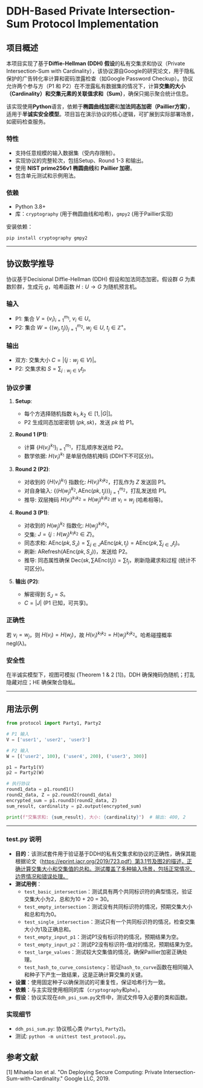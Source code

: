 # DDH-Based Private Intersection-Sum Protocol Implementation

## 项目概述

本项目实现了基于**Diffie-Hellman (DDH) 假设**的私有交集求和协议（Private Intersection-Sum with Cardinality），该协议源自Google的研究论文，用于隐私保护的广告转化率计算和密码泄露检查（如Google Password Checkup）。协议允许两个参与方（P1 和 P2）在不泄露私有数据集的情况下，计算**交集的大小（Cardinality）**和**交集元素的关联值求和（Sum）**，确保只揭示聚合统计信息。

该实现使用**Python**语言，依赖于**椭圆曲线加密**和**加法同态加密（Paillier方案）**，适用于**半诚实安全模型**。项目旨在演示协议的核心逻辑，可扩展到实际部署场景，如密码检查服务。

### 特性
- 支持任意规模的输入数据集（受内存限制）。
- 实现协议的完整轮次，包括Setup、Round 1-3 和输出。
- 使用 **NIST prime256v1 椭圆曲线**和 **Paillier 加密**。
- 包含单元测试和示例用法。

### 依赖
- Python 3.8+
- 库：`cryptography` (用于椭圆曲线和哈希)，`gmpy2` (用于Paillier实现)

安装依赖：
```
pip install cryptography gmpy2
```

---

## 协议数学推导

协议基于Decisional Diffie-Hellman (DDH) 假设和加法同态加密。假设群 $G$ 为素数阶群，生成元 $g$，哈希函数 $H: U \to G$ 为随机预言机。

### 输入
- P1: 集合 $V = \{v_i\}_{i=1}^{m_1}$, $v_i \in U$。
- P2: 集合 $W = \{(w_j, t_j)\}_{j=1}^{m_2}$, $w_j \in U$, $t_j \in \mathbb{Z}^+$。

### 输出
- 双方: 交集大小 $C = |\{j : w_j \in V\}|$。
- P2: 交集求和 $S = \sum_{j: w_j \in V} t_j$。

### 协议步骤

1.  **Setup**:
    - 每个方选择随机指数 $k_1, k_2 \in [1, |G|]$。
    - P2 生成同态加密密钥 $(pk, sk)$，发送 $pk$ 给 P1。

2.  **Round 1 (P1)**:
    - 计算 $\{H(v_i)^{k_1}\}_{i=1}^{m_1}$，打乱顺序发送给 P2。
    - 数学依据: $H(v_i)^{k_1}$ 是单层伪随机掩码 (DDH下不可区分)。

3.  **Round 2 (P2)**:
    - 对收到的 $\{H(v_i)^{k_1}\}$ 指数化: $H(v_i)^{k_1 k_2}$，打乱作为 $Z$ 发送回 P1。
    - 对自身输入: $\{(H(w_j)^{k_2}, \text{AEnc}(pk, t_j))\}_{j=1}^{m_2}$，打乱发送给 P1。
    - 推导: 双层掩码 $H(v_i)^{k_1 k_2} = H(w_j)^{k_1 k_2}$ iff $v_i = w_j$ (哈希相等)。

4.  **Round 3 (P1)**:
    - 对收到的 $H(w_j)^{k_2}$ 指数化: $H(w_j)^{k_1 k_2}$。
    - 交集: $J = \{j : H(w_j)^{k_1 k_2} \in Z\}$。
    - 同态求和: $\text{AEnc}(pk, S_J) = \sum_{j \in J} \text{AEnc}(pk, t_j) = \text{AEnc}(pk, \sum_{j \in J} t_j)$。
    - 刷新: $\text{ARefresh}(\text{AEnc}(pk, S_J))$，发送给 P2。
    - 推导: 同态属性确保 $\text{Dec}(sk, \sum \text{AEnc}(t_j)) = \sum t_j$，刷新隐藏求和过程 (统计不可区分)。

5.  **输出 (P2)**:
    - 解密得到 $S_J = S$。
    - $C = |J|$ (P1 已知，可共享)。

### 正确性
若 $v_i = w_j$，则 $H(v_i) = H(w_j)$，故 $H(v_i)^{k_1 k_2} = H(w_j)^{k_1 k_2}$。哈希碰撞概率 negl(λ)。

### 安全性
在半诚实模型下，视图可模拟 (Theorem 1 & 2 [1])。DDH 确保掩码伪随机；打乱隐藏对应；HE 确保聚合隐私。

---

## 用法示例

```python
from protocol import Party1, Party2

# P1 输入
V = ['user1', 'user2', 'user3']

# P2 输入
W = [('user2', 100), ('user4', 200), ('user3', 300)]

p1 = Party1(V)
p2 = Party2(W)

# 执行协议
round1_data = p1.round1()
round2_data, Z = p2.round2(round1_data)
encrypted_sum = p1.round3(round2_data, Z)
sum_result, cardinality = p2.output(encrypted_sum)

print(f"交集求和: {sum_result}, 大小: {cardinality}")  # 输出: 400, 2
```

---

### test.py 说明

- **目的**：该测试套件用于验证基于DDH的私有交集求和协议的正确性，确保其能根据论文（https://eprint.iacr.org/2019/723.pdf）第3.1节及图2的描述，正确计算交集大小和交集值的总和。测试覆盖了多种输入场景，包括正常情况、边界情况和错误处理。
- **测试用例**：
  - `test_basic_intersection`：测试具有两个共同标识符的典型情况，验证交集大小为2，总和为10 + 20 = 30。
  - `test_empty_intersection`：测试没有共同标识符的情况，预期交集大小和总和均为0。
  - `test_single_intersection`：测试只有一个共同标识符的情况，检查交集大小为1及正确总和。
  - `test_empty_input_p1`：测试P1没有标识符的情况，预期结果为空。
  - `test_empty_input_p2`：测试P2没有标识符-值对的情况，预期结果为空。
  - `test_large_values`：测试较大交集值的情况，确保Paillier加密正确处理。
  - `test_hash_to_curve_consistency`：验证`hash_to_curve`函数在相同输入和种子下产生一致结果，这是正确计算交集的关键。
- **设置**：使用固定种子以确保测试的可重复性，保证哈希行为一致。
- **依赖**：与主实现使用相同的库（`cryptography`和`phe`）。
- **假设**：协议实现在`ddh_psi_sum.py`文件中，测试文件导入必要的类和函数。

### 实现细节
- `ddh_psi_sum.py`: 协议核心类 (`Party1`, `Party2`)。
- 测试: `python -m unittest test_protocol.py`。

## 参考文献
[1] Mihaela Ion et al. "On Deploying Secure Computing: Private Intersection-Sum-with-Cardinality." Google LLC, 2019.
